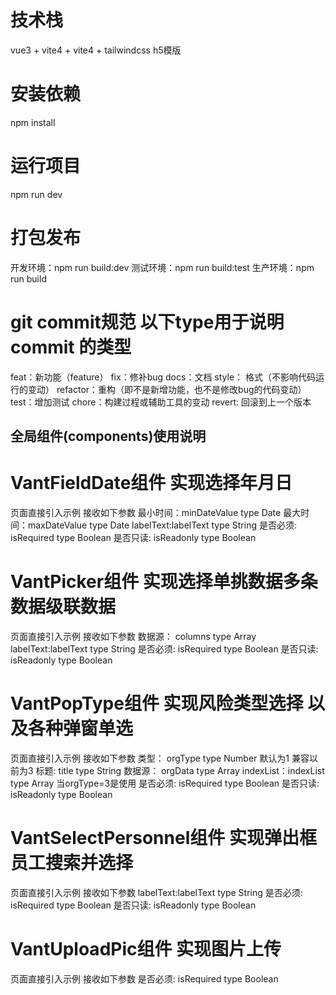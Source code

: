 # 技术栈
vue3 + vite4 + vite4 + tailwindcss h5模版

# 安装依赖
npm install

# 运行项目
npm run dev

# 打包发布
开发环境：npm run build:dev
测试环境：npm run build:test
生产环境：npm run build

# git commit规范 以下type用于说明 commit 的类型
feat：新功能（feature）
fix：修补bug
docs：文档
style： 格式（不影响代码运行的变动）
refactor：重构（即不是新增功能，也不是修改bug的代码变动）
test：增加测试
chore：构建过程或辅助工具的变动
revert: 回滚到上一个版本

## 全局组件(components)使用说明
# VantFieldDate组件 实现选择年月日
页面直接引入示例
<vant-field-date v-model="xxx" :labelText="'xxx'"></vant-field-date>
接收如下参数
最小时间：minDateValue type Date
最大时间：maxDateValue type Date
labelText:labelText   type String
是否必须: isRequired   type Boolean
是否只读: isReadonly   type Boolean

# VantPicker组件 实现选择单挑数据多条数据级联数据
页面直接引入示例
<vant-picker v-model="xxx" :labelText="'xxx'" :columns="columns"></vant-picker>
接收如下参数
数据源：  columns      type Array  
labelText:labelText   type String
是否必须: isRequired   type Boolean
是否只读: isReadonly   type Boolean

# VantPopType组件 实现风险类型选择 以及各种弹窗单选
页面直接引入示例
<vant-pop-type v-model="xxx" :labelText="'xxx'" :orgData="[]"></vant-pop-type>
接收如下参数
类型：    orgType     type Number   默认为1  兼容以前为3
标题:     title       type String
数据源：  orgData     type Array
indexList：indexList  type Array     当orgType=3是使用
是否必须: isRequired   type Boolean
是否只读: isReadonly   type Boolean

# VantSelectPersonnel组件 实现弹出框员工搜索并选择
页面直接引入示例
<vant-select-personnel v-model="xxx" :labelText="'xxx'"></vant-select-personnel>
接收如下参数
labelText:labelText   type String
是否必须: isRequired   type Boolean
是否只读: isReadonly   type Boolean

# VantUploadPic组件 实现图片上传
页面直接引入示例
<vant-upload-pic></vant-upload-pic>
接收如下参数
是否必须: isRequired   type Boolean